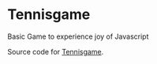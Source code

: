 # Tennisgame
Basic Game to experience joy of Javascript


Source code for [Tennisgame](https://pranjalm-23.github.io/Tennisgame/).


